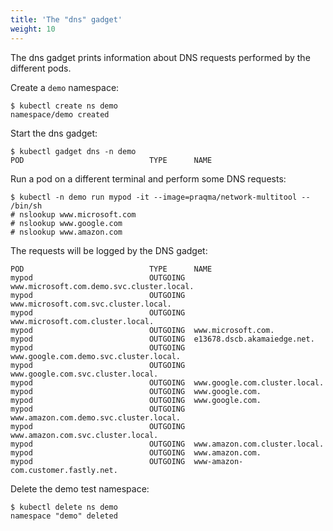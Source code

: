 ```yaml
---
title: 'The "dns" gadget'
weight: 10
---
```


The dns gadget prints information about DNS requests performed by the different
pods.

Create a `demo` namespace:

```
$ kubectl create ns demo
namespace/demo created
```

Start the dns gadget:

```
$ kubectl gadget dns -n demo
POD                            TYPE      NAME
```

Run a pod on a different terminal and perform some DNS requests:

```
$ kubectl -n demo run mypod -it --image=praqma/network-multitool -- /bin/sh
# nslookup www.microsoft.com
# nslookup www.google.com
# nslookup www.amazon.com
```

The requests will be logged by the DNS gadget:

```
POD                            TYPE      NAME
mypod                          OUTGOING  www.microsoft.com.demo.svc.cluster.local.
mypod                          OUTGOING  www.microsoft.com.svc.cluster.local.
mypod                          OUTGOING  www.microsoft.com.cluster.local.
mypod                          OUTGOING  www.microsoft.com.
mypod                          OUTGOING  e13678.dscb.akamaiedge.net.
mypod                          OUTGOING  www.google.com.demo.svc.cluster.local.
mypod                          OUTGOING  www.google.com.svc.cluster.local.
mypod                          OUTGOING  www.google.com.cluster.local.
mypod                          OUTGOING  www.google.com.
mypod                          OUTGOING  www.google.com.
mypod                          OUTGOING  www.amazon.com.demo.svc.cluster.local.
mypod                          OUTGOING  www.amazon.com.svc.cluster.local.
mypod                          OUTGOING  www.amazon.com.cluster.local.
mypod                          OUTGOING  www.amazon.com.
mypod                          OUTGOING  www-amazon-com.customer.fastly.net.
```

Delete the demo test namespace:

```
$ kubectl delete ns demo
namespace "demo" deleted
```
